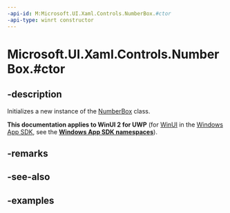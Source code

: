 ```yaml
---
-api-id: M:Microsoft.UI.Xaml.Controls.NumberBox.#ctor
-api-type: winrt constructor
---
```


# Microsoft.UI.Xaml.Controls.NumberBox.#ctor

<!--
public NumberBox ();
-->

## -description

Initializes a new instance of the [NumberBox](numberbox.md) class.

**This documentation applies to WinUI 2 for UWP** (for [WinUI](/windows/apps/winui/winui3/) in the [Windows App SDK](/windows/apps/windows-app-sdk/), see the **[Windows App SDK namespaces](/windows/windows-app-sdk/api/winrt/)**).

## -remarks

## -see-also

## -examples

